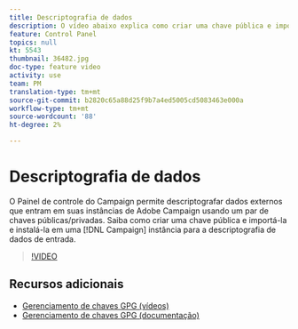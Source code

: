 ```yaml
---
title: Descriptografia de dados
description: O vídeo abaixo explica como criar uma chave pública e importá-la e instalá-la em uma instância de Campanha para a descriptografia de dados.
feature: Control Panel
topics: null
kt: 5543
thumbnail: 36482.jpg
doc-type: feature video
activity: use
team: PM
translation-type: tm+mt
source-git-commit: b2820c65a88d25f9b7a4ed5005cd5083463e000a
workflow-type: tm+mt
source-wordcount: '88'
ht-degree: 2%

---
```



# Descriptografia de dados

O Painel de controle do Campaign permite descriptografar dados externos que entram em suas instâncias de Adobe Campaign usando um par de chaves públicas/privadas.
Saiba como criar uma chave pública e importá-la e instalá-la em uma [!DNL Campaign] instância para a descriptografia de dados de entrada.

>[!VIDEO](https://video.tv.adobe.com/v/36482?quality=12)

## Recursos adicionais

* [Gerenciamento de chaves GPG (vídeos)](./gpg-key-management-overview.md)
* [Gerenciamento de chaves GPG (documentação)](https://docs.adobe.com/content/help/en/control-panel/using/instances-settings/gpg-keys-management.html)

